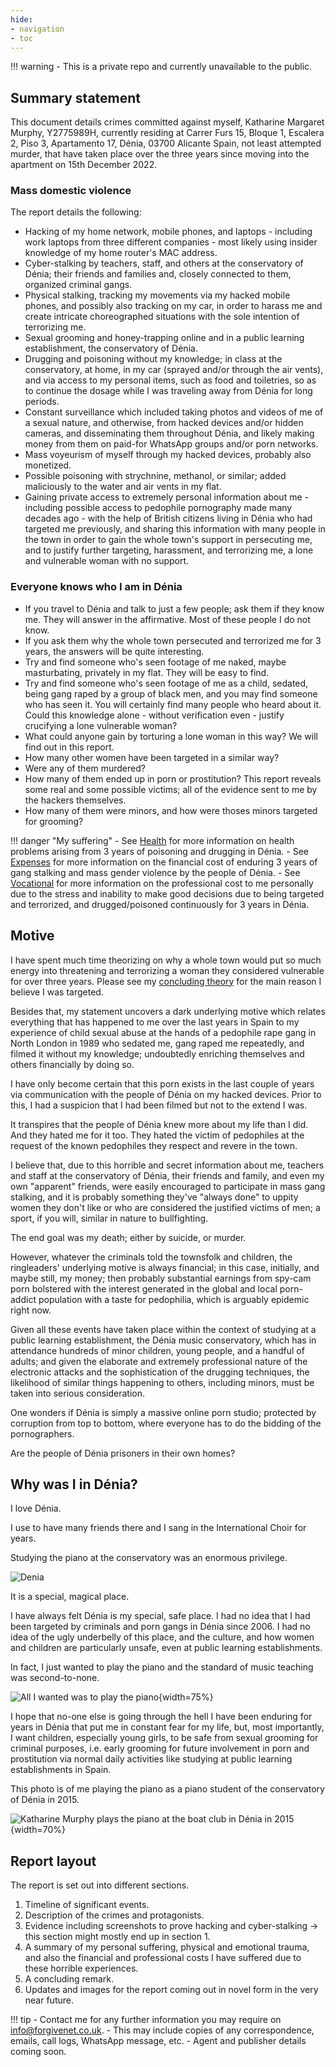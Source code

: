 ```yaml
---
hide:
- navigation
- toc
---
```


!!! warning
    - This is a private repo and currently unavailable to the public.

## Summary statement

This document details crimes committed against myself, Katharine Margaret Murphy, Y2775989H, currently residing at Carrer Furs 15, Bloque 1, Escalera 2, Piso 3, Apartamento 17, Dénia, 03700 Alicante Spain, not least attempted murder, that have taken place over the three years since moving into the apartment on 15th December 2022.

### Mass domestic violence

The report details the following:

- Hacking of my home network, mobile phones, and laptops - including work laptops from three different companies - most likely using insider knowledge of my home router's MAC address.
- Cyber-stalking by teachers, staff, and others at the conservatory of Dénia; their friends and families and, closely connected to them, organized criminal gangs.
- Physical stalking, tracking my movements via my hacked mobile phones, and possibly also tracking on my car, in order to harass me and create intricate choreographed situations with the sole intention of terrorizing me.
- Sexual grooming and honey-trapping online and in a public learning establishment, the conservatory of Dénia.
- Drugging and poisoning without my knowledge; in class at the conservatory, at home, in my car (sprayed and/or through the air vents), and via access to my personal items, such as food and toiletries, so as to continue the dosage while I was traveling away from Dénia for long periods.
- Constant surveillance which included taking photos and videos of me of a sexual nature, and otherwise, from hacked devices and/or hidden cameras, and disseminating them throughout Dénia, and likely making money from them on paid-for WhatsApp groups and/or porn networks.
- Mass voyeurism of myself through my hacked devices, probably also monetized.
- Possible poisoning with strychnine, methanol, or similar; added maliciously to the water and air vents in my flat.
- Gaining private access to extremely personal information about me - including possible access to pedophile pornography made many decades ago - with the help of British citizens living in Dénia who had targeted me previously, and sharing this information with many people in the town in order to gain the whole town's support in persecuting me, and to justify further targeting, harassment, and terrorizing me, a lone and vulnerable woman with no support.

### Everyone knows who I am in Dénia

- If you travel to Dénia and talk to just a few people; ask them if they know me. They will answer in the affirmative. Most of these people I do not know.
- If you ask them why the whole town persecuted and terrorized me for 3 years, the answers will be quite interesting.
- Try and find someone who's seen footage of me naked, maybe masturbating, privately in my flat. They will be easy to find.
- Try and find someone who's seen footage of me as a child, sedated, being gang raped by a group of black men, and you may find someone who has seen it. You will certainly find many people who heard about it. Could this knowledge alone - without verification even - justify crucifying a lone vulnerable woman?
- What could anyone gain by torturing a lone woman in this way? We will find out in this report.
- How many other women have been targeted in a similar way?
- Were any of them murdered?
- How many of them ended up in porn or prostitution? This report reveals some real and some possible victims; all of the evidence sent to me by the hackers themselves.
- How many of them were minors, and how were thoses minors targeted for grooming?

!!! danger "My suffering"
    - See [Health](personal/health.md) for more information on health problems arising from 3 years of poisoning and drugging in Dénia.
    - See [Expenses](personal/expenses.md) for more information on the financial cost of enduring 3 years of gang stalking and mass gender violence by the people of Dénia.
    - See [Vocational](personal/vocational.md) for more information on the professional cost to me personally due to the stress and inability to make good decisions due to being targeted and terrorized, and drugged/poisoned continuously for 3 years in Dénia.

## Motive

I have spent much time theorizing on why a whole town would put so much energy into threatening and terrorizing a woman they considered vulnerable for over three years. Please see my [concluding theory](theories.md) for the main reason I believe I was targeted.

Besides that, my statement uncovers a dark underlying motive which relates everything that has happened to me over the last years in Spain to my experience of child sexual abuse at the hands of a pedophile rape gang in North London in 1989 who sedated me, gang raped me repeatedly, and filmed it without my knowledge; undoubtedly enriching themselves and others financially by doing so.

I have only become certain that this porn exists in the last couple of years via communication with the people of Dénia on my hacked devices. Prior to this, I had a suspicion that I had been filmed but not to the extend I was.

It transpires that the people of Dénia knew more about my life than I did. And they hated me for it too. They hated the victim of pedophiles at the request of the known pedophiles they respect and revere in the town.

I believe that, due to this horrible and secret information about me, teachers and staff at the conservatory of Dénia, their friends and family, and even my own "apparent" friends, were easily encouraged to participate in mass gang stalking, and it is probably something they've "always done" to uppity women they don't like or who are considered the justified victims of men; a sport, if you will, similar in nature to bullfighting. 

The end goal was my death; either by suicide, or murder.

However, whatever the criminals told the townsfolk and children, the ringleaders' underlying motive is always financial; in this case, initially, and maybe still, my money; then probably substantial earnings from spy-cam porn bolstered with the interest generated in the global and local porn-addict population with a taste for pedophilia, which is arguably epidemic right now. 

Given all these events have taken place within the context of studying at a public learning establishment, the Dénia music conservatory, which has in attendance hundreds of minor children, young people, and a handful of adults; and given the elaborate and extremely professional nature of the electronic attacks and the sophistication of the drugging techniques, the likelihood of similar things happening to others, including minors, must be taken into serious consideration.

One wonders if Dénia is simply a massive online porn studio; protected by corruption from top to bottom, where everyone has to do the bidding of the pornographers.

Are the people of Dénia prisoners in their own homes?

## Why was I in Dénia?

I love Dénia. 

I use to have many friends there and I sang in the International Choir for years. 

Studying the piano at the conservatory was an enormous privilege. 

![Denia](content/images/denia.avif)

It is a special, magical place. 

I have always felt Dénia is my special, safe place. I had no idea that I had been targeted by criminals and porn gangs in Dénia since 2006. I had no idea of the ugly underbelly of this place, and the culture, and how women and children are particularly unsafe, even at public learning establishments.

In fact, I just wanted to play the piano and the standard of music teaching was second-to-none. 

![All I wanted was to play the piano](content/tweets/all-i-wanted.png){width=75%}

I hope that no-one else is going through the hell I have been enduring for years in Dénia that put me in constant fear for my life, but, most importantly, I want children, especially young girls, to be safe from sexual grooming for criminal purposes, i.e. early grooming for future involvement in porn and prostitution via normal daily activities like studying at public learning establishments in Spain.

This photo is of me playing the piano as a piano student of the conservatory of Dénia in 2015.

![Katharine Murphy plays the piano at the boat club in Dénia in 2015](content/images/katharine-pianist.jpg){width=70%}

## Report layout

The report is set out into different sections.

1. Timeline of significant events.
2. Description of the crimes and protagonists.
3. Evidence including screenshots to prove hacking and cyber-stalking -> this section might mostly end up in section 1.
4. A summary of my personal suffering, physical and emotional trauma, and also the financial and professional costs I have suffered due to these horrible experiences.
5. A concluding remark.
6. Updates and images for the report coming out in novel form in the very near future.

!!! tip
    - Contact me for any further information you may require on info@forgivenet.co.uk.
    - This may include copies of any correspondence, emails, call logs, WhatsApp message, etc.
    - Agent and publisher details coming soon.
